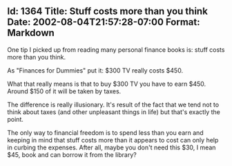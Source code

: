 Id: 1364
Title: Stuff costs more than you think
Date: 2002-08-04T21:57:28-07:00
Format: Markdown
--------------
One tip I picked up from reading many personal finance books is: stuff
costs more than you think.

As "Finances for Dummies" put it: $300 TV really costs $450.

What that really means is that to buy $300 TV you have to earn $450. Around
$150 of it will be taken by taxes.

The difference is really illusionary. It's result of the fact that we
tend not to think about taxes (and other unpleasant things in life) but
that's exactly the point.

The only way to financial freedom is to spend
less than you earn and keeping in mind that stuff costs more than it
appears to cost can only help in curbing the expenses. After all, maybe
you don't need this $30, I mean $45, book and can borrow it from the
library?
